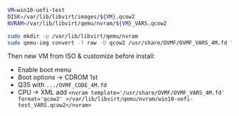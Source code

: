 ```bash
VM=win10-uefi-test
DISK=/var/lib/libvirt/images/${VM}.qcow2
NVRAM=/var/lib/libvirt/qemu/nvram/${VM}_VARS.qcow2

sudo mkdir -p /var/lib/libvirt/qemu/nvram
sudo qemu-img convert -f raw -O qcow2 /usr/share/OVMF/OVMF_VARS_4M.fd "$NVRAM"
```

Then new VM from ISO & customize before install:
- Enable boot menu 
- Boot options -> CDROM 1st
- Q35 with ```.../OVMF_CODE_4M.fd```
- CPU -> XML add ```<nvram template='/usr/share/OVMF/OVMF_VARS_4M.fd' format='qcow2' >/var/lib/libvirt/qemu/nvram/win10-uefi-test_VARS.qcow2</nvram>```

